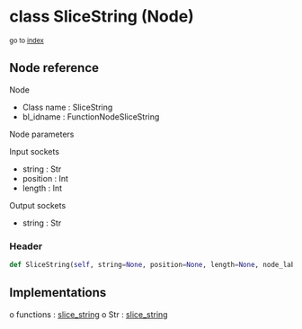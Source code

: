 # class SliceString (Node)

<sub>go to [index](/docs/index.md)</sub>

## Node reference

Node
 - Class name : SliceString
 - bl_idname : FunctionNodeSliceString

Node parameters

Input sockets
 - string : Str
 - position : Int
 - length : Int

Output sockets
 - string : Str

### Header

``` python
def SliceString(self, string=None, position=None, length=None, node_label=None, node_color=None):
```

## Implementations

o functions : [slice_string](/docs/GeoNodes_classes/GLOBAL.md#slice_string)
o Str : [slice_string](/docs/GeoNodes_classes/Str.md#slice_string) 

